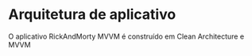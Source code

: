 # Arquitetura de aplicativo

O aplicativo RickAndMorty MVVM é construído em Clean Architecture e MVVM
